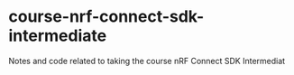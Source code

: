 # course-nrf-connect-sdk-intermediate
Notes and code related to taking the course nRF Connect SDK Intermediat
